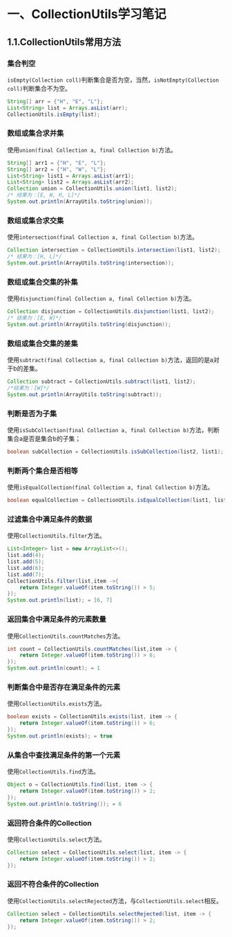 # 一、CollectionUtils学习笔记

## 1.1.CollectionUtils常用方法

### 集合判空

`isEmpty(Collection coll)`判断集合是否为空，当然，`isNotEmpty(Collection coll)`判断集合不为空。

```java
String[] arr = {"H", "E", "L"};
List<String> list = Arrays.asList(arr);
CollectionUtils.isEmpty(list);
```

### 数组或集合求并集

使用`union(final Collection a, final Collection b)`方法。

```java
String[] arr1 = {"H", "E", "L"};
String[] arr2 = {"H", "W", "L"};
List<String> list1 = Arrays.asList(arr1);
List<String> list2 = Arrays.asList(arr2);
Collection union = CollectionUtils.union(list1, list2);
/* 结果为：[E, W, H, L]*/
System.out.println(ArrayUtils.toString(union));
```

### 数组或集合求交集

使用`intersection(final Collection a, final Collection b)`方法。

```java
Collection intersection = CollectionUtils.intersection(list1, list2);
/* 结果为：[H, L]*/
System.out.println(ArrayUtils.toString(intersection));
```

### 数组或集合交集的补集

使用`disjunction(final Collection a, final Collection b)`方法。

```java
Collection disjunction = CollectionUtils.disjunction(list1, list2);
/* 结果为：[E, W]*/
System.out.println(ArrayUtils.toString(disjunction));
```

### 数组或集合交集的差集

使用`subtract(final Collection a, final Collection b)`方法，返回的是a对于b的差集。

```java
Collection subtract = CollectionUtils.subtract(list1, list2);
/*结果为：[W]*/
System.out.println(ArrayUtils.toString(subtract));
```

### 判断是否为子集

使用`isSubCollection(final Collection a, final Collection b)`方法，判断集合a是否是集合b的子集；

```java
boolean subCollection = CollectionUtils.isSubCollection(list2, list1); 
```

### 判断两个集合是否相等

使用`isEqualCollection(final Collection a, final Collection b)`方法。

```java
boolean equalCollection = CollectionUtils.isEqualCollection(list1, list2);
```

### 过滤集合中满足条件的数据

使用`CollectionUtils.filter`方法。

```java
List<Integer> list = new ArrayList<>();
list.add(4);
list.add(5);
list.add(6);
list.add(7);
CollectionUtils.filter(list,item ->{
    return Integer.valueOf(item.toString()) > 5;
});
System.out.println(list); = [6, 7]
```

### 返回集合中满足条件的元素数量

使用`CollectionUtils.countMatches`方法。

```java
int count = CollectionUtils.countMatches(list,item -> {
    return Integer.valueOf(item.toString()) > 6;
});
System.out.println(count); = 1
```

### 判断集合中是否存在满足条件的元素

使用`CollectionUtils.exists`方法。

```java
boolean exists = CollectionUtils.exists(list, item -> {
    return Integer.valueOf(item.toString()) > 6;
});
System.out.println(exists); = true
```

### 从集合中查找满足条件的第一个元素

使用`CollectionUtils.find`方法。

```java
Object o = CollectionUtils.find(list, item -> {
    return Integer.valueOf(item.toString()) > 2;
});
System.out.println(o.toString()); = 6
```

### 返回符合条件的Collection

使用`CollectionUtils.select`方法。

```java
Collection select = CollectionUtils.select(list, item -> {
    return Integer.valueOf(item.toString()) > 2;
});
```

### 返回不符合条件的Collection

使用`CollectionUtils.selectRejected`方法，与`CollectionUtils.select`相反。

```java
Collection select = CollectionUtils.selectRejected(list, item -> {
    return Integer.valueOf(item.toString()) > 2;
});
```
